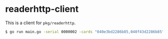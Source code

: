 # readerhttp-client

This is a client for `pkg/readerhttp`.

```bash
$ go run main.go -serial 0000002 -cards "040e3bd2286b85,040f43d2286b85"
```
